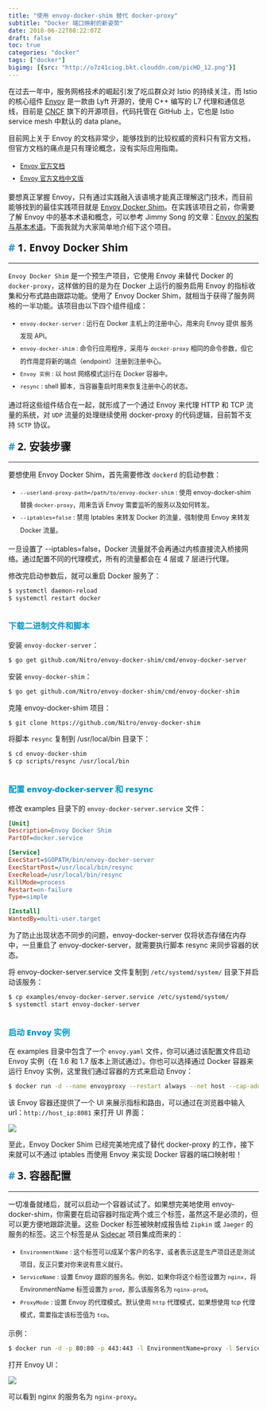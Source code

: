 ```yaml
---
title: "使用 envoy-docker-shim 替代 docker-proxy"
subtitle: "Docker 端口映射的新姿势"
date: 2018-06-22T08:22:07Z
draft: false
toc: true
categories: "docker"
tags: ["docker"]
bigimg: [{src: "http://o7z41ciog.bkt.clouddn.com/picHD_12.png"}]
---
```


<!--more-->

在过去一年中，服务网格技术的崛起引发了吃瓜群众对 Istio 的持续关注，而 Istio 的核心组件 [Envoy](https://github.com/envoyproxy/envoy) 是一款由 Lyft 开源的，使用 C++ 编写的 L7 代理和通信总线，目前是 [CNCF](https://cncf.io/) 旗下的开源项目，代码托管在 GitHub 上，它也是 Istio service mesh 中默认的 data plane。

目前网上关于 Envoy 的文档非常少，能够找到的比较权威的资料只有官方文档，但官方文档的痛点是只有理论概念，没有实际应用指南。

+ [Envoy 官方文档](https://www.envoyproxy.io/docs/envoy/latest/)
+ [Envoy 官方文档中文版](https://servicemesher.github.io/envoy/)

要想真正掌握 Envoy，只有通过实践融入该语境才能真正理解这门技术，而目前能够找到的最佳实践项目就是 [Envoy Docker Shim](https://github.com/Nitro/envoy-docker-shim)。在实践该项目之前，你需要了解 Envoy 中的基本术语和概念，可以参考 Jimmy Song 的文章：[Envoy 的架构与基本术语](https://jimmysong.io/posts/envoy-archiecture-and-terminology/)。下面我就为大家简单地介绍下这个项目。

## 1. Envoy Docker Shim

----

`Envoy Docker Shim` 是一个预生产项目，它使用 Envoy 来替代 Docker 的 `docker-proxy`，这样做的目的是为在 Docker 上运行的服务启用 Envoy 的指标收集和分布式路由跟踪功能。使用了 Envoy Docker Shim，就相当于获得了服务网格的一半功能。该项目由以下四个组件组成：

+ `envoy-docker-server` : 运行在 Docker 主机上的注册中心，用来向 Envoy 提供 服务发现 API。
+ `envoy-docker-shim` : 命令行应用程序，采用与 `docker-proxy` 相同的命令参数，但它的作用是将新的端点（endpoint）注册到注册中心。
+ `Envoy 实例` : 以 host 网络模式运行在 Docker 容器中。
+ `resync` : shell 脚本，当容器重启时用来恢复注册中心的状态。

通过将这些组件结合在一起，就形成了一个通过 Envoy 来代理 HTTP 和 TCP 流量的系统，对 `UDP` 流量的处理继续使用 docker-proxy 的代码逻辑，目前暂不支持 `SCTP` 协议。

## 2. 安装步骤

----

要想使用 Envoy Docker Shim，首先需要修改 `dockerd` 的启动参数：

+ `--userland-proxy-path=/path/to/envoy-docker-shim` : 使用 envoy-docker-shim 替换 `docker-proxy`，用来告诉 Envoy 需要监听的服务以及如何转发。
+ `--iptables=false` : 禁用 Iptables 来转发 Docker 的流量，强制使用 Envoy 来转发 Docker 流量。

一旦设置了 --iptables=false，Docker 流量就不会再通过内核直接流入桥接网络。通过配置不同的代理模式，所有的流量都会在 4 层或 7 层进行代理。

修改完启动参数后，就可以重启 Docker 服务了：

```bash
$ systemctl daemon-reload
$ systemctl restart docker
```

### 下载二进制文件和脚本

安装 `envoy-docker-server`：

```bash
$ go get github.com/Nitro/envoy-docker-shim/cmd/envoy-docker-server
```

安装 `envoy-docker-shim`：

```bash
$ go get github.com/Nitro/envoy-docker-shim/cmd/envoy-docker-shim
```

克隆 envoy-docker-shim 项目：

```bash
$ git clone https://github.com/Nitro/envoy-docker-shim
```

将脚本 `resync` 复制到 /usr/local/bin 目录下：

```bash
$ cd envoy-docker-shim
$ cp scripts/resync /usr/local/bin
```

### 配置 envoy-docker-server 和 resync

修改 examples 目录下的 `envoy-docker-server.service` 文件：

```ini
[Unit]
Description=Envoy Docker Shim
PartOf=docker.service

[Service]
ExecStart=$GOPATH/bin/envoy-docker-server
ExecStartPost=/usr/local/bin/resync
ExecReload=/usr/local/bin/resync
KillMode=process
Restart=on-failure
Type=simple

[Install]
WantedBy=multi-user.target
```

为了防止出现状态不同步的问题，envoy-docker-server 仅将状态存储在内存中，一旦重启了 envoy-docker-server，就需要执行脚本 resync 来同步容器的状态。

将 envoy-docker-server.service 文件复制到 `/etc/systemd/system/` 目录下并启动该服务：

```bash
$ cp examples/envoy-docker-server.service /etc/systemd/system/
$ systemctl start envoy-docker-server
```

### 启动 Envoy 实例

在 examples 目录中包含了一个 `envoy.yaml` 文件，你可以通过该配置文件启动 Envoy 实例（在 1.6 和 1.7 版本上测试通过）。你也可以选择通过 Docker 容器来运行 Envoy 实例，这里我们通过容器的方式来启动 Envoy：

```bash
$ docker run -d --name envoyproxy --restart always --net host --cap-add NET_ADMIN -e ENVOY_BASE_ID=100 -e ENVOY_PORT=9902 -e ENVOY_UI_LISTEN_PORT=8081 gonitro/envoyproxy:1.7.0-27960f3-tracing
```

该 Envoy 容器还提供了一个 UI 来展示指标和路由，可以通过在浏览器中输入 url：`http://host_ip:8081` 来打开 UI 界面：

![](http://o7z41ciog.bkt.clouddn.com/envoy.jpg)

至此，Envoy Docker Shim 已经完美地完成了替代 docker-proxy 的工作，接下来就可以不通过 iptables 而使用 Envoy 来实现 Docker 容器的端口映射啦！

## 3. 容器配置

----

一切准备就绪后，就可以启动一个容器试试了。如果想完美地使用 envoy-docker-shim，你需要在启动容器时指定两个或三个标签，虽然这不是必须的，但可以更方便地跟踪流量。这些 Docker 标签被映射成报告给 `Zipkin` 或 `Jaeger` 的服务的标签。这三个标签是从 [Sidecar](https://github.com/Nitro/sidecar) 项目集成而来的：

+ `EnvironmentName` : 这个标签可以成某个客户的名字，或者表示这是生产项目还是测试项目，反正只要对你来说有意义就行。
+ `ServiceName` : 设置 Envoy 跟踪的服务名。例如，如果你将这个标签设置为 `nginx`，将 EnvironmentName 标签设置为 `prod`，那么该服务名为 `nginx-prod`。
+ `ProxyMode` : 设置 Envoy 的代理模式。默认使用 `http` 代理模式，如果想使用 tcp 代理模式，需要指定该标签值为 `tcp`。

示例：

```bash
$ docker run -d -p 80:80 -p 443:443 -l EnvironmentName=proxy -l ServiceName=nginx -l ProxyMode=tcp nginx:alpine
```

打开 Envoy UI：

![](http://o7z41ciog.bkt.clouddn.com/envoy-nginx.jpg)

可以看到 nginx 的服务名为 `nginx-proxy`。

<style>
h1,h2,h3,h4,h5,h6 {
    font-family: 'Open Sans', 'Helvetica Neue', Helvetica, Arial, sans-serif;
    font-weight: 800;
    margin-top: 35px;
}
h2 {
    display: block;
    font-size: 1.5em;
    margin-block-start: 0.83em;
    margin-block-end: 0.83em;
    margin-inline-start: 0px;
    margin-inline-end: 0px;
    font-weight: bold;
}
h2::before {
    content: "#";
    margin-right: 5px;
    color: #2d96bd;
}
h3 {
    color: #0099CC;
}
h4 {
    color: #F77A0B;
}
li {
    line-height: 2;
    font-size: 0.9em;
}
blockquote {
    padding: 10px 20px;
    margin: 0 0 20px;
    font-size: 16px;
    border-left: 5px solid #986dbd;
}
#h2{
    margin-bottom:2em;
    margin-right: 5px;
    padding: 8px 15px;
    letter-spacing: 2px;
    background-image: linear-gradient(to right bottom, rgb(0, 188, 212), rgb(63, 81, 181));
    background-color: rgb(63, 81, 181);
    color: rgb(255, 255, 255);
    border-left: 10px solid rgb(51, 51, 51);
    border-radius:5px;
    text-shadow: rgb(102, 102, 102) 1px 1px 1px;
    box-shadow: rgb(102, 102, 102) 1px 1px 2px;
}
#note {
    font-size: 1.5rem;
    font-style: italic;
    padding: 0 1rem;
    margin: 2.5rem 0;
    position: relative;
    background-color: #fafeff;
    border-top: 1px dotted #9954bb;
    border-bottom: 1px dotted #9954bb;
}
#note-title {
    padding: 0.2rem 0.5rem;
    background: #9954bb;
    color: #FFF;
    position: absolute;
    left: 0;
    top: 0.25rem;
    box-shadow: 0 2px 4px rgba(0,0,0,0.2);
    border-radius: 4px;
    -webkit-transform: rotate(-5deg) translateX(-10px) translateY(-25px);
    -moz-transform: rotate(-5deg) translateX(-10px) translateY(-25px);
    -ms-transform: rotate(-5deg) translateX(-10px) translateY(-25px);
    -o-transform: rotate(-5deg) translateX(-10px) translateY(-25px);
    transform: rotate(-5deg) translateX(-10px) translateY(-25px);
}
#inline-yellow {
display:inline;
padding:.2em .6em .3em;
font-size:80%;
font-weight:bold;
line-height:1;
color:#fff;
text-align:center;
white-space:nowrap;
vertical-align:baseline;
border-radius:0;
background-color: #f0ad4e;
}
#inline-green {
display:inline;
padding:.2em .6em .3em;
font-size:80%;
font-weight:bold;
line-height:1;
color:#fff;
text-align:center;
white-space:nowrap;
vertical-align:baseline;
border-radius:0;
background-color: #5cb85c;
}
#inline-blue {
display:inline;
padding:.2em .6em .3em;
font-size:80%;
font-weight:bold;
line-height:1;
color:#fff;
text-align:center;
white-space:nowrap;
vertical-align:baseline;
border-radius:0;
background-color: #2780e3;
}
#inline-purple {
display:inline;
padding:.2em .6em .3em;
font-size:80%;
font-weight:bold;
line-height:1;
color:#fff;
text-align:center;
white-space:nowrap;
vertical-align:baseline;
border-radius:0;
background-color: #9954bb;
}
#div-border-left-red {
display: block;
padding: 10px;
margin: 10px 0;
border: 1px solid #ccc;
border-left-width: 5px;
border-radius: 3px;
border-left-color: #df3e3e;
}
#div-border-left-yellow {
display: block;
padding: 10px;
margin: 10px 0;
border: 1px solid #ccc;
border-left-width: 5px;
border-radius: 3px;
border-left-color: #f0ad4e;
}
#div-border-left-green {
display: block;
padding: 10px;
margin: 10px 0;
border: 1px solid #ccc;
border-left-width: 5px;
border-radius: 3px;
border-left-color: #5cb85c;
}
#div-border-left-blue {
display: block;
padding: 10px;
margin: 10px 0;
border: 1px solid #ccc;
border-left-width: 5px;
border-radius: 3px;
border-left-color: #2780e3;
}
#div-border-left-purple {
display: block;
padding: 10px;
margin: 10px 0;
border: 1px solid #ccc;
border-left-width: 5px;
border-radius: 3px;
border-left-color: #9954bb;
}
#div-border-right-red {
display: block;
padding: 10px;
margin: 10px 0;
border: 1px solid #ccc;
border-right-width: 5px;
border-radius: 3px;
border-right-color: #df3e3e;
}
#div-border-right-yellow {
display: block;
padding: 10px;
margin: 10px 0;
border: 1px solid #ccc;
border-right-width: 5px;
border-radius: 3px;
border-right-color: #f0ad4e;
}
#div-border-right-green {
display: block;
padding: 10px;
margin: 10px 0;
border: 1px solid #ccc;
border-right-width: 5px;
border-radius: 3px;
border-right-color: #5cb85c;
}
#div-border-right-blue {
display: block;
padding: 10px;
margin: 10px 0;
border: 1px solid #ccc;
border-right-width: 5px;
border-radius: 3px;
border-right-color: #2780e3;
}
#div-border-right-purple {
display: block;
padding: 10px;
margin: 10px 0;
border: 1px solid #ccc;
border-right-width: 5px;
border-radius: 3px;
border-right-color: #9954bb;
}
#div-border-top-red {
display: block;
padding: 10px;
margin: 10px 0;
border: 1px solid #ccc;
border-top-width: 5px;
border-radius: 3px;
border-top-color: #df3e3e;
}
#div-border-top-yellow {
display: block;
padding: 10px;
margin: 10px 0;
border: 1px solid #ccc;
border-top-width: 5px;
border-radius: 3px;
border-top-color: #f0ad4e;
}
#div-border-top-green {
display: block;
padding: 10px;
margin: 10px 0;
border: 1px solid #ccc;
border-top-width: 5px;
border-radius: 3px;
border-top-color: #5cb85c;
}
#div-border-top-blue {
display: block;
padding: 10px;
margin: 10px 0;
border: 1px solid #ccc;
border-top-width: 5px;
border-radius: 3px;
border-top-color: #2780e3;
}
#div-border-top-purple {
display: block;
padding: 10px;
margin: 10px 0;
border: 1px solid #ccc;
border-top-width: 5px;
border-radius: 3px;
border-top-color: #9954bb;
}
</style>
